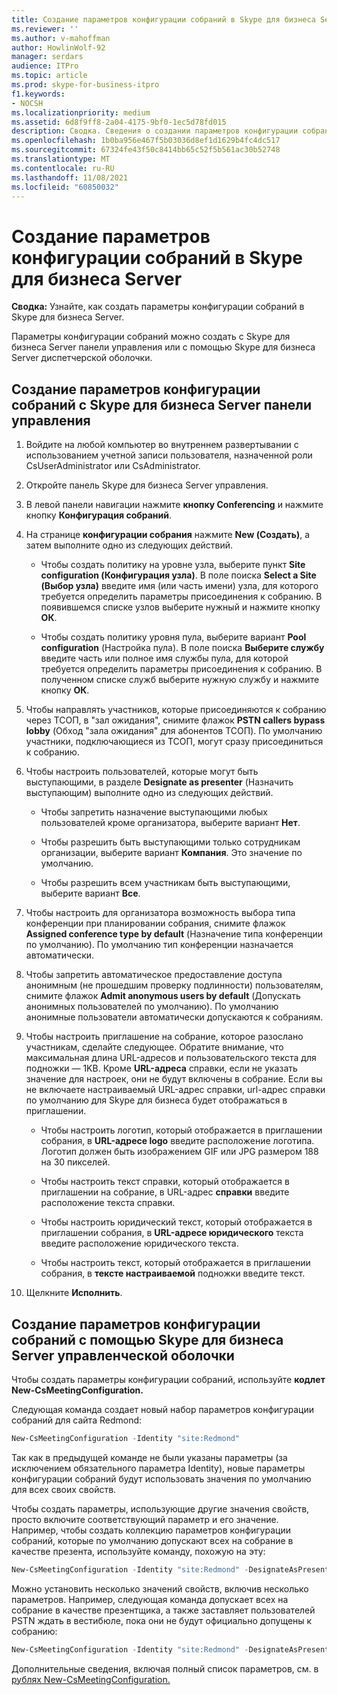 ```yaml
---
title: Создание параметров конфигурации собраний в Skype для бизнеса Server
ms.reviewer: ''
ms.author: v-mahoffman
author: HowlinWolf-92
manager: serdars
audience: ITPro
ms.topic: article
ms.prod: skype-for-business-itpro
f1.keywords:
- NOCSH
ms.localizationpriority: medium
ms.assetid: 6d8f9ff8-2a04-4175-9bf0-1ec5d78fd015
description: Сводка. Сведения о создании параметров конфигурации собраний в Skype для бизнеса Server.
ms.openlocfilehash: 1b0ba956e467f5b03036d8ef1d1629b4fc4dc517
ms.sourcegitcommit: 67324fe43f50c8414bb65c52f5b561ac30b52748
ms.translationtype: MT
ms.contentlocale: ru-RU
ms.lasthandoff: 11/08/2021
ms.locfileid: "60850032"
---
```

# <a name="create-meeting-configuration-settings-in-skype-for-business-server"></a>Создание параметров конфигурации собраний в Skype для бизнеса Server
 
**Сводка:** Узнайте, как создать параметры конфигурации собраний в Skype для бизнеса Server.
  
Параметры конфигурации собраний можно создать с Skype для бизнеса Server панели управления или с помощью Skype для бизнеса Server диспетчерской оболочки.
  
## <a name="create-meeting-configuration-settings-by-using-skype-for-business-server-control-panel"></a>Создание параметров конфигурации собраний с Skype для бизнеса Server панели управления

1. Войдите на любой компьютер во внутреннем развертывании с использованием учетной записи пользователя, назначенной роли CsUserAdministrator или CsAdministrator.
    
2.  Откройте панель Skype для бизнеса Server управления.
    
3. В левой панели навигации нажмите **кнопку Conferencing** и нажмите кнопку **Конфигурация собраний**.
    
4. На странице **конфигурации собрания** нажмите **New (Создать)**, а затем выполните одно из следующих действий.
    
    - Чтобы создать политику на уровне узла, выберите пункт **Site configuration (Конфигурация узла)**. В поле поиска **Select a Site (Выбор узла)** введите имя (или часть имени) узла, для которого требуется определить параметры присоединения к собранию. В появившемся списке узлов выберите нужный и нажмите кнопку **ОК**.
    
    - Чтобы создать политику уровня пула, выберите вариант **Pool configuration** (Настройка пула). В поле поиска **Выберите службу** введите часть или полное имя службы пула, для которой требуется определить параметры присоединения к собранию. В полученном списке служб выберите нужную службу и нажмите кнопку **ОК**.
    
5. Чтобы направлять участников, которые присоединяются к собранию через ТСОП, в "зал ожидания", снимите флажок **PSTN callers bypass lobby** (Обход "зала ожидания" для абонентов ТСОП). По умолчанию участники, подключающиеся из ТСОП, могут сразу присоединиться к собранию.
    
6. Чтобы настроить пользователей, которые могут быть выступающими, в разделе **Designate as presenter** (Назначить выступающим) выполните одно из следующих действий.
    
   - Чтобы запретить назначение выступающими любых пользователей кроме организатора, выберите вариант **Нет**.
    
   - Чтобы разрешить быть выступающими только сотрудникам организации, выберите вариант **Компания**. Это значение по умолчанию.
    
   - Чтобы разрешить всем участникам быть выступающими, выберите вариант **Все**.
    
7. Чтобы настроить для организатора возможность выбора типа конференции при планировании собрания, снимите флажок **Assigned conference type by default** (Назначение типа конференции по умолчанию). По умолчанию тип конференции назначается автоматически.
    
8. Чтобы запретить автоматическое предоставление доступа анонимным (не прошедшим проверку подлинности) пользователям, снимите флажок **Admit anonymous users by default** (Допускать анонимных пользователей по умолчанию). По умолчанию анонимные пользователи автоматически допускаются к собраниям.
    
9. Чтобы настроить приглашение на собрание, которое разослано участникам, сделайте следующее. Обратите внимание, что максимальная длина URL-адресов и пользовательского текста для подножки — 1KB. Кроме **URL-адреса** справки, если не указать значение для настроек, они не будут включены в собрание. Если вы не включаете настраиваемый URL-адрес справки, url-адрес справки по умолчанию для Skype для бизнеса будет отображаться в приглашении. 
    
   - Чтобы настроить логотип, который отображается в приглашении собрания, в **URL-адресе logo** введите расположение логотипа. Логотип должен быть изображением GIF или JPG размером 188 на 30 пикселей. 
    
   - Чтобы настроить текст справки, который отображается в приглашении на собрание, в URL-адрес **справки** введите расположение текста справки.
    
   - Чтобы настроить юридический текст, который отображается в приглашении собрания, в **URL-адресе юридического** текста введите расположение юридического текста.
    
   - Чтобы настроить текст, который отображается в приглашении собрания, в **тексте настраиваемой** подножки введите текст.
    
10. Щелкните **Исполнить**.
    
## <a name="create-meeting-configuration-settings-by-using-skype-for-business-server-management-shell"></a>Создание параметров конфигурации собраний с помощью Skype для бизнеса Server управленческой оболочки

Чтобы создать параметры конфигурации собраний, используйте **кодлет New-CsMeetingConfiguration.**
  
Следующая команда создает новый набор параметров конфигурации собраний для сайта Redmond:
  
```PowerShell
New-CsMeetingConfiguration -Identity "site:Redmond"
```

Так как в предыдущей команде не были указаны параметры (за исключением обязательного параметра Identity), новые параметры конфигурации собраний будут использовать значения по умолчанию для всех своих свойств.
  
Чтобы создать параметры, использующие другие значения свойств, просто включите соответствующий параметр и его значение. Например, чтобы создать коллекцию параметров конфигурации собраний, которые по умолчанию допускают всех на собрание в качестве презента, используйте команду, похожую на эту:
  
```PowerShell
New-CsMeetingConfiguration -Identity "site:Redmond" -DesignateAsPresenter "Everyone"
```

Можно установить несколько значений свойств, включив несколько параметров. Например, следующая команда допускает всех на собрание в качестве презентщика, а также заставляет пользователей PSTN ждать в вестибюле, пока они не будут официально допущены к собранию:
  
```PowerShell
New-CsMeetingConfiguration -Identity "site:Redmond" -DesignateAsPresenter "Everyone" -PSTNUCallersBypassLobby $True
```

Дополнительные сведения, включая полный список параметров, см. в [рублях New-CsMeetingConfiguration.](/powershell/module/skype/new-csmeetingconfiguration?view=skype-ps)
